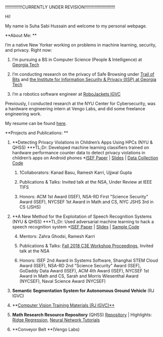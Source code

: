 !!!!!!!!!!!!!!CURRENTLY UNDER REVISION!!!!!!!!!!!!!!!!!!!!!!!!!


Hi! 

My name is Suha Sabi Hussain and welcome to my personal webpage. 

**About Me: **

I’m a native New Yorker working on problems in machine learning, security, and privacy. Right now: 

1. I’m pursuing a BS in Computer Science (People & Intelligence) at [Georgia Tech](https://cc.gatech.edu/)

2. I’m conducting research on the privacy of Safe Browsing under [Trail of Bits](https://www.trailofbits.com/) and [the Institute for Information Security & Privacy (IISP) at Georgia Tech](https://www.iisp.gatech.edu/)

3. I’m a robotics software engineer at [RoboJackets IGVC](https://robojackets.org/teams/intelligent-ground-vehicle-competition/)

Previously, I conducted research at the NYU Center for Cybersecurity, was a hardware engineering intern at Vengo Labs, and did some freelance engineering work. 

My resume can be found [here](https://sshussain.me/SH_R.pdf). 

**Projects and Publications: **

1. **Detecting Privacy Violations in Children’s Apps Using HPCs (NYU & QHSS)
***TL;Dr: Developed machine learning classifiers trained on hardware performance counter data to detect privacy violations in children’s apps on Android phones
*[ISEF Paper](https://drive.google.com/file/d/1IKWQ72VcVUSOioZ19B6X3CemOhZKAsFo/view) | [Slides](https://docs.google.com/presentation/d/1XsHg5j47Ob5W22Fz3rVa4eiA4QDxG_LS0D_g0-SD2hw/edit?usp=sharing) | [Data Collection Code](https://github.com/suhacker1/hpc-a)

    1. 1Collaborators: Kanad Basu, Ramesh Karri, Ujjwal Gupta

    2. Publications & Talks: Invited talk at the NSA, Under Review at IEEE TIFS 

    3. Honors: ACM 1st Award (ISEF), NSA-RD First "Science Security" Award (ISEF), NYCSEF 1st Award in Math and CS, NYC JSHS 3rd in CS (JSHS)

2. **A New Method for the Exploitation of Speech Recognition Systems (NYU & QHSS)
***TL;Dr: Used adversarial machine learning to hack a speech recognition system
*[ISEF Paper](https://drive.google.com/file/d/1ByrSzbkMNXoF-iJ1uwdhpyixC0_7D1Wy/view) | [Slides](https://docs.google.com/presentation/d/1JxGNaqcpdKTIlk0w19AA_vlWDoO95H_7zL3ooscUGj8/edit?usp=sharing) | [Sample Code](https://github.com/suhacker1/phonetic-classification)

    4. Mentors: Zahra Ghodsi, Ramesh Karri 

    5. Publications & Talks: [Fall 2018 C3E Workshop Proceedings](https://cps-vo.org/node/55909), Invited talk at the NSA

    6. Honors: ISEF 2nd Award in Systems Software, Shanghai STEM Cloud Award (ISEF), NSA-RD 2nd "Science Security" Award (ISEF), GoDaddy Data Award (ISEF), ACM 4th Award (ISEF), NYCSEF 1st Award in Math and CS, Sarah and Morris Wiesenthal Award (NYCSEF), Naval Science Award (NYCSEF)

3. **Semantic Segmentation System for Autonomous Ground Vehicle** (RJ IGVC) 

4. **[Computer Vision Training Materials (RJ IGVC)** ](https://github.com/RoboJackets/nn-training)

5. **Math Research Resource Repository** (QHSS) 
[Repository](https://github.com/jchen42703/MathResearchQHSS) | Highlights: [Ridge Regression](https://github.com/jchen42703/MathResearchQHSS/tree/master/Ridge_Regression_for_Prostitution), [Neural Network Tutorials](https://github.com/jchen42703/MathResearchQHSS/tree/master/tutorials)

6. **Conveyor Belt **(Vengo Labs)


